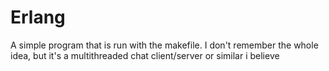 # Erlang
A simple program that is run with the makefile.
I don't remember the whole idea, but it's a multithreaded chat client/server or similar i believe